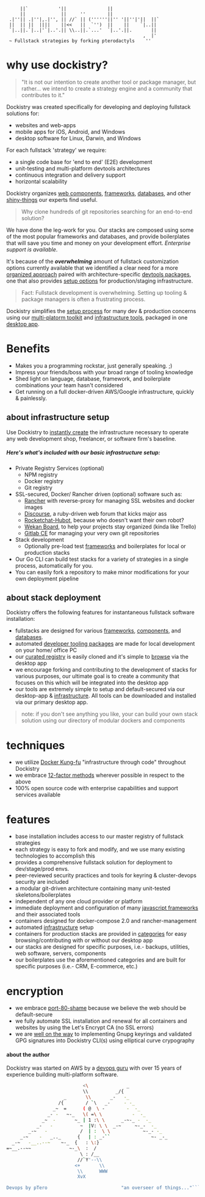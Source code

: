 	     ||`           '||               ||                  
	     ||             ||     ''        ||                  
	 .|''|| .|''|,.|'', || //` || (''''''||'' '||''|'||  ||` 
	 ||  || ||  ||||    ||<<   ||  `'')  ||    ||    `|..||  
	 `|..||.`|..|'`|..'.|| \\..||.`...'  `|..'.||.       ||  
	                                                  ,  |'  
	 ~ Fullstack strategies by forking pterodactyls    ''              

 
# why use dockistry? 
> "It is not our intention to create another tool or package manager, but rather... we intend to create a strategy engine and a community that contributes to it."

Dockistry was created specifically for developing and deploying fullstack solutions for:
- websites and web-apps
- mobile apps for iOS, Android, and Windows 
- desktop software for Linux, Darwin, and Windows

For each fullstack 'strategy' we require:
- a single code base for 'end to end' (E2E) development 
- unit-testing and multi-platform devtools architectures
- continuous integration and delivery support
- horizontal scalability 

Dockistry organizes [web components](https://github.com/forktheweb/dockistry/blob/master/docs-componentry.md),  [frameworks](https://github.com/forktheweb/dockistry/blob/master/docs-frameworks.md), [databases](https://github.com/forktheweb/dockistry/blob/master/docs-database.md), and other [shiny-things](https://github.com/forktheweb/dockistry/blob/master/docs-infrastructure-packages.md) our experts find useful.

> Why clone hundreds of git repositories searching for an end-to-end solution?

We have done the leg-work for you.  Our stacks are composed using some of the most popular frameworks and databases, and provide boilerplates that will save you time and money on your development effort.  *Enterprise support is available*.

It's because of the ***overwhelming*** amount of fullstack customization options currently available that we identified a clear need for a more [organized approach](https://github.com/forktheweb/dockistry/blob/master/roadmap.md) paired with architecture-specific [devtools packages](https://github.com/dockistry/devtools-multi-clis), one that also provides [setup options](https://github.com/forktheweb/dockistry/blob/master/docs-infrastructure-packages.md) for production/staging infrastructure.

> Fact: Fullstack development is overwhelming. Setting up tooling & package managers is often a frustrating process.

Dockistry simplifies the [setup process](https://github.com/forktheweb/dockistry/blob/master/dockistry-cli.md) for many dev & production concerns using our [multi-platorm toolkit](https://github.com/dockistry/devtools-multi-clis) and [infrastructure  tools](https://github.com/forktheweb/dockistry/blob/master/docs-infrastructure-packages.md), packaged in one [desktop app](https://github.com/forktheweb/dockistry/blob/master/roadmap.md).


# Benefits

- Makes you a programming rockstar, just generally speaking.  ;)
- Impress your friends/boss with your broad range of tooling knowledge 
- Shed light on language, database, framework, and boilerplate combinations your team hasn't considered
- Get running on a full docker-driven AWS/Google infrastructure, quickly & painlessly. 

 
## about infrastructure setup
Use Dockistry to [instantly create](https://github.com/forktheweb/dockistry/blob/master/docs-infrastructure-packages.md) the infrastructure necessary to operate any web development shop, freelancer, or software firm's baseline.  

##### Here's what's included with our basic infrastructure setup:
- Private Registry Services (optional)
    - NPM registry
    - Docker registry
    - Git registry
- SSL-secured, Docker/ Rancher driven (optional) software such as:
    - [Rancher](https://rancher.com/) with reverse-proxy for managing SSL websites and docker images
    - [Discourse](https://www.discourse.org/), a ruby-driven web forum that kicks major ass
    - [Rocketchat-Hubot](https://github.com/RocketChat/hubot-rocketchat), because who doesn't want their own robot?
    - [Wekan Board](https://github.com/wekan/wekan), to help your projects stay organized (kinda like Trello)    
    - [Gitlab CE](https://gitlab.com/) for managing your very own git repositories
- Stack development
    - Optionally pre-load test [frameworks](https://github.com/forktheweb/dockistry/blob/master/docs-frameworks.md) and boilerplates for local or production stacks
- Our Go CLI can build test stacks for a variety of strategies in a single process, automatically for you.
- You can easily fork a repository to make minor modifications for your own deployment pipeline

## about stack deployment
Dockistry offers the following features for instantaneous fullstack software installation:

- fullstacks are designed for various [frameworks](https://github.com/forktheweb/dockistry/blob/master/docs-frameworks.md), [components](https://github.com/forktheweb/dockistry/blob/master/docs-componentry.md), and [databases](https://github.com/forktheweb/dockistry/blob/master/docs-database.md).
- automated [developer tooling packages](https://github.com/forktheweb/dockistry/blob/master/roadmap.md) are made for local development on your home/ office PC
- our [curated registry](https://labs.stackfork.com:2003/explore/projects/starred) is easily cloned and it's simple to [browse](https://labs.stackfork.com:2003/explore/groups) via the desktop app
- we encourage forking and contributing to the development of stacks for various purposes, our ultimate goal is to create a community that focuses on this which will be integrated into the desktop app
- our tools are extremely simple to setup and default-secured via our desktop-app & [infrastructure](https://github.com/forktheweb/dockistry/blob/master/docs-infrastructure-packages.md).  All tools can be downloaded and installed via our primary desktop app.

> note: if you don't see anything you like, your can build your own stack solution using our directory of modular dockers and components

# techniques
- we utilize [Docker Kung-fu](https://github.com/dockistry/docker-kungfu) "infrastructure through code" throughout Dockistry
- we embrace [12-factor methods](http://12factor.net/) wherever possible in respect to the above
- 100% open source code with enterprise capabilities and support services available
 
# features 
- base installation includes access to our master registry of fullstack strategies
- each strategy is easy to fork and modify, and we use many existing technologies to accomplish this
- provides a comprehensive fullstack solution for deployment to dev/stage/prod envs.
- peer-reviewed security practices and tools for keyring & cluster-devops security are included
- a modular git-driven architecture containing many unit-tested skeletons/boilerplates
- independent of any one cloud provider or platform
- immediate deployment and configuration of many [javascript frameworks](https://github.com/forktheweb/dockistry/blob/master/docs-frameworks.md) and their associated tools
- containers designed for docker-compose 2.0 and rancher-management
- automated [infrastructure](https://github.com/forktheweb/dockistry/blob/master/docs-infrastructure-packages.md) setup
- containers for production stacks are provided in [categories](https://labs.stackfork.com:2003/explore/groups) for easy browsing/contributing with or without our desktop app
- our stacks are designed for specific purposes, i.e.- backups, utilities, web software, servers, components
- our boilerplates use the aforementioned categories and are built for specific purposes (i.e.- CRM, E-commerce, etc.)

# encryption 
- we embrace [port-80-shame](https://github.com/jimmycuadra/port-80-shame) because we believe the web should be default-secure
- we fully automate SSL installation and renewal for all containers and websites by using the Let's Encrypt CA (no SSL errors)
- we are [well on the way](https://labs.stackfork.com:2003/dockistry/cryptodev-ephemeral-ecdh) to implementing Gnupg keyrings and validated GPG signatures into Dockistry CLI(s) using elliptical curve crypography 

#### about the author
Dockistry was started on AWS by a [devops guru](https://labs.stackfork.com:2003/dockistry-contributors/cho) with over 15 years of experience building multi-platform software.

 

```bash
                            <\              _
                            \\          _/{
                     _       \\       _-   -_
                   /{        / `\   _-     - -_
                 _~  =      ( @  \ -        -  -_
               _- -   ~-_   \( =\ \           -  -_
             _~  -       ~_ | 1 :\ \      _-~-_ -  -_
           _-   -          ~  |V: \ \  _-~     ~-_-  -_
        _-~   -            /  | :  \ \            ~-_- -_
     _-~    -   _.._      {   | : _-``               ~- _-_
  _-~   -__..--~    ~-_  {   : \:}
=~__.--~~              ~-_\  :  /
                           \ : /__
                          //`Y'--\\
                         <+       \\
                          \\      WWW
                          XvX

Devops by pTero                           "an overseer of things..."```

